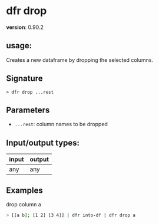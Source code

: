 # dfr drop

**version**: 0.90.2

## **usage**:

Creates a new dataframe by dropping the selected columns.

## Signature

`> dfr drop ...rest`

## Parameters

- `...rest`: column names to be dropped

## Input/output types:

| input | output |
| ----- | ------ |
| any   | any    |

## Examples

drop column a

```bash
> [[a b]; [1 2] [3 4]] | dfr into-df | dfr drop a
```
